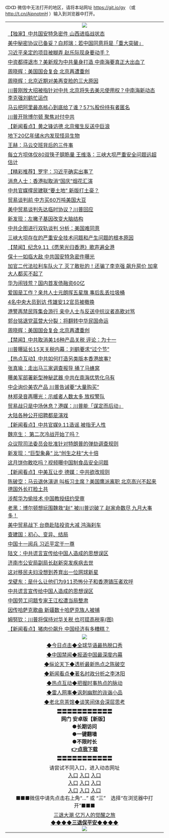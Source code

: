 ↀↀ 微信中无法打开的地区，请将本站网址 https://git.io/gy （或 http://t.cn/AipnotmH ）输入到浏览器中打开。 

<table>
   <tr>
    <td align=center><img src="https://github.com/gyhhx/image-upload/blob/master/20190822-2.jpg" /></td>
  </tr>
   <tr><td align="left"><a href="https://xwood.fun/oo.aspx?name=c1073329&key=nqynnipsxfbxcbni&from=gy">【独家】中共国安特急密件 山西进临战状态</a></td></tr>
<tr><td align="left"><a href="https://xwood.fun/oo.aspx?name=c1073367&key=nqynnipsxfbxcbni&from=gy">美中秘密协议已备妥？白邦瑞：若中国同意将是「重大突破」</a></td></tr>
<tr><td align="left"><a href="https://xwood.fun/oo.aspx?name=c1073250&key=nqynnipsxfbxcbni&from=gy">习近平亲定的项目被糊弄 赵乐际现身要动手？</a></td></tr>
<tr><td align="left"><a href="https://xwood.fun/oo.aspx?name=c1073323&key=nqynnipsxfbxcbni&from=gy">中资都得退市？美新规为中共量身打造 中南海要真正大出血了</a></td></tr>
<tr><td align="left"><a href="https://xwood.fun/oo.aspx?name=c1073439&key=nqynnipsxfbxcbni&from=gy">周晓辉：美国国会复会 北京再遭重创</a></td></tr>
<tr><td align="left"><a href="https://xwood.fun/oo.aspx?name=c1073438&key=nqynnipsxfbxcbni&from=gy">周晓辉：北京近期对美再变脸的三大原因</a></td></tr>
<tr><td align="left"><a href="https://xwood.fun/oo.aspx?name=c1073284&key=nqynnipsxfbxcbni&from=gy">川普刚放大招被指针对中共 北京将失去美元使用权？中南海新动态 李克强刘鹤忙运作</a></td></tr>
<tr><td align="left"><a href="https://xwood.fun/oo.aspx?name=c1073322&key=nqynnipsxfbxcbni&from=gy">马云把阿里最高核心到底给了谁？57%股份持有者匿名</a></td></tr>
<tr><td align="left"><a href="https://xwood.fun/oo.aspx?name=c1073340&key=nqynnipsxfbxcbni&from=gy">川普开除博尔顿 聚焦对付中共</a></td></tr>
<tr><td align="left"><a href="https://xwood.fun/oo.aspx?name=c1073358&key=nqynnipsxfbxcbni&from=gy">【新闻看点】黄之锋访德 北京催生反送中巨浪</a></td></tr>
<tr><td align="left"><a href="https://xwood.fun/oo.aspx?name=c1073416&key=nqynnipsxfbxcbni&from=gy">地下20亿年储水内发现怪异生物</a></td></tr>
<tr><td align="left"><a href="https://xwood.fun/oo.aspx?name=c1073447&key=nqynnipsxfbxcbni&from=gy">王赫：马云交班背后的三件事</a></td></tr>
<tr><td align="left"><a href="https://xwood.fun/oo.aspx?name=c1073375&key=nqynnipsxfbxcbni&from=gy">每立方坝体仅80双筷子钢筋量 王维洛：三峡大坝严重安全问题远超估计</a></td></tr>
<tr><td align="left"><a href="https://xwood.fun/oo.aspx?name=c939723&key=nqynnipsxfbxcbni&from=gy">【精彩推荐】罗宇：习近平确实出事了</a></td></tr>
<tr><td align="left"><a href="https://xwood.fun/oo.aspx?name=c1073422&key=nqynnipsxfbxcbni&from=gy">消息人士：香港拟取消“国庆”烟花汇演</a></td></tr>
<tr><td align="left"><a href="https://xwood.fun/oo.aspx?name=c1073440&key=nqynnipsxfbxcbni&from=gy">中共官媒撑民建联“要土地” 新版打土豪？</a></td></tr>
<tr><td align="left"><a href="https://xwood.fun/oo.aspx?name=c1073429&key=nqynnipsxfbxcbni&from=gy">贸易谈判前 中方买60万吨美国大豆</a></td></tr>
<tr><td align="left"><a href="https://xwood.fun/oo.aspx?name=c1073446&key=nqynnipsxfbxcbni&from=gy">美中贸易谈判先达临时协议？川普回应</a></td></tr>
<tr><td align="left"><a href="https://xwood.fun/oo.aspx?name=c1073421&key=nqynnipsxfbxcbni&from=gy">新发现：左撇子基因改变大脑结构</a></td></tr>
<tr><td align="left"><a href="https://xwood.fun/oo.aspx?name=c1073331&key=nqynnipsxfbxcbni&from=gy">中共企图进行双轨谈判 分析：美国难同意</a></td></tr>
<tr><td align="left"><a href="https://xwood.fun/oo.aspx?name=c1073355&key=nqynnipsxfbxcbni&from=gy">三峡大坝存在的严重安全技术问题和产生问题的根本原因</a></td></tr>
<tr><td align="left"><a href="https://xwood.fun/oo.aspx?name=c1073430&key=nqynnipsxfbxcbni&from=gy">【禁闻】纪念9.11《愿荣光归香港》歌声遍全港</a></td></tr>
<tr><td align="left"><a href="https://xwood.fun/oo.aspx?name=c1073361&key=nqynnipsxfbxcbni&from=gy">保十一如临大敌 中共国安特急密件曝光</a></td></tr>
<tr><td align="left"><a href="https://xwood.fun/oo.aspx?name=c1073316&key=nqynnipsxfbxcbni&from=gy">加官二代法拉利车队火了 灭了敢批的！还骗了李克强 飙升房价 加拿大人都买不起了</a></td></tr>
<tr><td align="left"><a href="https://xwood.fun/oo.aspx?name=c1073432&key=nqynnipsxfbxcbni&from=gy">华为闹钱荒？国内首发债融资60亿</a></td></tr>
<tr><td align="left"><a href="https://xwood.fun/oo.aspx?name=c1073472&key=nqynnipsxfbxcbni&from=gy">爱国是工作？亲共人士元朗挥五星旗 事后乱丢垃圾桶</a></td></tr>
<tr><td align="left"><a href="https://xwood.fun/oo.aspx?name=c1073482&key=nqynnipsxfbxcbni&from=gy">4名中央大员到访 传雄安12官员被撤换</a></td></tr>
<tr><td align="left"><a href="https://xwood.fun/oo.aspx?name=c1073415&key=nqynnipsxfbxcbni&from=gy">港警再禁民阵集会游行 亲中人士与反送中抗议者高歌对骂</a></td></tr>
<tr><td align="left"><a href="https://xwood.fun/oo.aspx?name=c1073468&key=nqynnipsxfbxcbni&from=gy">郭台铭退党蓝营大分裂：将翻转中华民国命运</a></td></tr>
<tr><td align="left"><a href="https://xwood.fun/oo.aspx?name=c1073505&key=nqynnipsxfbxcbni&from=gy">周晓辉：美国国会复会 北京再遭重创</a></td></tr>
<tr><td align="left"><a href="https://xwood.fun/oo.aspx?name=c1073431&key=nqynnipsxfbxcbni&from=gy">【禁闻】中共取消美16种产品关税 评论：为十一</a></td></tr>
<tr><td align="left"><a href="https://xwood.fun/oo.aspx?name=c1073483&key=nqynnipsxfbxcbni&from=gy">川普曝延长15天关税内幕：刘鹤要求“过个节”</a></td></tr>
<tr><td align="left"><a href="https://xwood.fun/oo.aspx?name=c1073337&key=nqynnipsxfbxcbni&from=gy">【热点互动】中共如何打造另类版本香港故事?</a></td></tr>
<tr><td align="left"><a href="https://xwood.fun/oo.aspx?name=c1073350&key=nqynnipsxfbxcbni&from=gy">张真瑜：走出马三家调查报导 捅了马蜂窝</a></td></tr>
<tr><td align="left"><a href="https://xwood.fun/oo.aspx?name=c1073318&key=nqynnipsxfbxcbni&from=gy">曝美军部署新型神秘武器 中共在南海优势化乌有</a></td></tr>
<tr><td align="left"><a href="https://xwood.fun/oo.aspx?name=c1073339&key=nqynnipsxfbxcbni&from=gy">中企询价美农产品 川普告诫要“大量购买”</a></td></tr>
<tr><td align="left"><a href="https://xwood.fun/oo.aspx?name=c1073512&key=nqynnipsxfbxcbni&from=gy">林郑录音再曝光：示威者人数太多 放权警队</a></td></tr>
<tr><td align="left"><a href="https://xwood.fun/oo.aspx?name=c1073368&key=nqynnipsxfbxcbni&from=gy">贸易战只是中场休息？港媒：川普能「谋定而后动」</a></td></tr>
<tr><td align="left"><a href="https://xwood.fun/oo.aspx?name=c1073503&key=nqynnipsxfbxcbni&from=gy">大陆各种公开招聘都是演戏</a></td></tr>
<tr><td align="left"><a href="https://xwood.fun/oo.aspx?name=c1072998&key=nqynnipsxfbxcbni&from=gy">【新闻看点】中共官媒9.11造谣 被指无人性</a></td></tr>
<tr><td align="left"><a href="https://xwood.fun/oo.aspx?name=c1073481&key=nqynnipsxfbxcbni&from=gy">魏京生： 第二次冷战开始了吗？</a></td></tr>
<tr><td align="left"><a href="https://xwood.fun/oo.aspx?name=c1073412&key=nqynnipsxfbxcbni&from=gy">众议院司法委员会批准针对特朗普的弹劾调查规则</a></td></tr>
<tr><td align="left"><a href="https://xwood.fun/oo.aspx?name=c1073420&key=nqynnipsxfbxcbni&from=gy">新发现：“巨型象鼻” 比“创生之柱”大十倍</a></td></tr>
<tr><td align="left"><a href="https://xwood.fun/oo.aspx?name=c1073457&key=nqynnipsxfbxcbni&from=gy">这月饼你敢吃吗？视频曝中国制食品安全问题</a></td></tr>
<tr><td align="left"><a href="https://xwood.fun/oo.aspx?name=c1073357&key=nqynnipsxfbxcbni&from=gy">【新闻看点】中美互让步 德媒：中共欲改规则</a></td></tr>
<tr><td align="left"><a href="https://xwood.fun/oo.aspx?name=c1072983&key=nqynnipsxfbxcbni&from=gy">陈破空：马云退休演讲 叫板习主席？美国鹰派离职 北京高兴不起来 德国外长打脸土共</a></td></tr>
<tr><td align="left"><a href="https://xwood.fun/oo.aspx?name=c1073436&key=nqynnipsxfbxcbni&from=gy">涉帮华为偷技术 中国教授纽约受审</a></td></tr>
<tr><td align="left"><a href="https://xwood.fun/oo.aspx?name=c1073077&key=nqynnipsxfbxcbni&from=gy">老黑：博尔顿想玩围魏救“赵” 被川普识破了 赵家命数尽 九月大事多！</a></td></tr>
<tr><td align="left"><a href="https://xwood.fun/oo.aspx?name=c1073437&key=nqynnipsxfbxcbni&from=gy">美中贸易战下 台商赴陆投资大减 鸿海刹车</a></td></tr>
<tr><td align="left"><a href="https://xwood.fun/oo.aspx?name=c1073504&key=nqynnipsxfbxcbni&from=gy">查建国：初心、变异、结局</a></td></tr>
<tr><td align="left"><a href="https://xwood.fun/oo.aspx?name=c1073473&key=nqynnipsxfbxcbni&from=gy">中国十一阅兵 习近平定于一尊</a></td></tr>
<tr><td align="left"><a href="https://xwood.fun/oo.aspx?name=c1073303&key=nqynnipsxfbxcbni&from=gy">陆文：中共谎言宣传给中国人造成的思想误区</a></td></tr>
<tr><td align="left"><a href="https://xwood.fun/oo.aspx?name=c1073382&key=nqynnipsxfbxcbni&from=gy">济南市公安局副局长赵新突发疾病去世</a></td></tr>
<tr><td align="left"><a href="https://xwood.fun/oo.aspx?name=c1073441&key=nqynnipsxfbxcbni&from=gy">这对移民夫妇没想到养育出一位网球新星</a></td></tr>
<tr><td align="left"><a href="https://xwood.fun/oo.aspx?name=c1073458&key=nqynnipsxfbxcbni&from=gy">戈壁东：是什么让他们为911恐怖分子和香港镇压者欢呼</a></td></tr>
<tr><td align="left"><a href="https://xwood.fun/oo.aspx?name=c1073384&key=nqynnipsxfbxcbni&from=gy">中共谎言宣传给中国人造成的思想误区</a></td></tr>
<tr><td align="left"><a href="https://xwood.fun/oo.aspx?name=c1073423&key=nqynnipsxfbxcbni&from=gy">中国劳工问题专家王江松遭当局整肃</a></td></tr>
<tr><td align="left"><a href="https://xwood.fun/oo.aspx?name=c1073341&key=nqynnipsxfbxcbni&from=gy">因传哈萨克歌曲 新疆数十哈萨克族人被捕</a></td></tr>
<tr><td align="left"><a href="https://xwood.fun/oo.aspx?name=c1073354&key=nqynnipsxfbxcbni&from=gy">姆努钦：川普将保持对华关税 也可提高税率(图)</a></td></tr>
<tr><td align="left"><a href="https://xwood.fun/oo.aspx?name=c1073025&key=nqynnipsxfbxcbni&from=gy">【新闻看点】猪肉价飙升 中国经济有多糟糕？</a></td></tr>
   <tr>
    <td align=center><img src="https://github.com/gyhhx/image-upload/blob/master/ogate-c.JPG" /></td>
  </tr>
   <tr>
   <td align=center> 
<a href="https://tru28th.xwood.fun/oo.aspx?name=c816850&key=nqynnipsxfbxcbni&from=gy&tag=9877">◆今日点击◆全球华语最热脱口秀</a><br/>
    </td>
  </tr>
  <tr>
  <td align=center>
<a href="https://tru28th.xwood.fun/oo.aspx?name=c816860&key=nqynnipsxfbxcbni&from=gy&tag=99733110">◆中国禁闻◆报道中国最深度内幕</a><br/>
   </tr>
  <tr>
     <td align=center>
<a href="https://tru28th.xwood.fun/oo.aspx?name=c816855&key=nqynnipsxfbxcbni&from=gy&tag=997110">◆纵论天下◆透析最新热点之陈破空</a><br/>
   </tr>
   <tr>
      <td align=center>
<a href="https://tru28th.xwood.fun/oo.aspx?name=c838308&key=nqynnipsxfbxcbni&from=gy&tag=9973110">◆新闻看点◆著名时政分析之李沐阳</a><br/>
   </tr>
   <tr>
     <td align=center>
<a href="https://tru28th.xwood.fun/oo.aspx?name=c816852&key=nqynnipsxfbxcbni&from=gy&tag=9733110">◆热点互动◆把握时事热点的脉动</a><br/>
   </tr>
   <tr>
      <td align=center>
<a href="https://tru28th.xwood.fun/oo.aspx?name=c816694&key=nqynnipsxfbxcbni&from=gy&tag=93310">◆雷人网事◆讽刺幽默的诙谐小品</a><br/>
   </tr>
   <tr>
    <td align=center>
<a href="https://tru28th.xwood.fun/oo.aspx?name=c816650&key=nqynnipsxfbxcbni&from=gy&tag=9973110">◆老北京茶馆◆谈笑间体会深层思考</a><br/>
   </tr>
  <tr>
    <td align=center>
 <b>〓〓〓〓〓〓〓〓〓〓〓<br/>网门 安卓版【新版】<br/> ●长期访问<br/> ●一键翻墙<br/>  ●不限时长<br/> 
 <a href="https://share.weiyun.com/5f7q4FC">👉<b>点我下载</a><br/>〓〓〓〓〓〓〓〓〓〓〓<br/>
    </td>
    </tr>
   <tr>
    <td align=center>请尝试不同入口，进入动态网址<br/>
      <a href="https://s3.us-east-2.amazonaws.com/ogateo/show.htm">入口</a>
      <a href="https://s3.ca-central-1.amazonaws.com/ogatec/show.htm">入口</a>
      <a href="https://s3.ap-southeast-2.amazonaws.com/ogatey/show.htm">入口</a><br/>
      <a href="https://s3.ap-northeast-2.amazonaws.com/ogates/show.htm">入口</a>
      <a href="https://s3.eu-central-1.amazonaws.com/ogatef/show.htm">入口</a>
      <a href="https://s3.ap-south-1.amazonaws.com/ogatem/show.htm">入口</a><br/>
      <a href="https://s3-us-west-1.amazonaws.com/ogaten/show.htm">入口</a>
      <a href="https://s3.eu-west-2.amazonaws.com/ogatel/show.htm">入口</a>
      <a href="https://s3.ap-northeast-1.amazonaws.com/ogatet/show.htm">入口</a><br/>
      ■■■微信中请先点击右上角“...” 或 “三”　选择“在浏览器中打开”■■■<b><br/>
    </td>
  </tr>
  <tr>  
  <td align=center>
  <a href="https://tru28th.xwood.fun/oo.aspx?name=c894205&key=nqynnipsxfbxcbni&from=gy&tag=9973110">三退大潮 亿万人的觉醒之旅</a><br/>
      <a href="https://tru28th.xwood.fun/oo.aspx?name=ogQuit.aspx&key=nqynnipsxfbxcbni&from=gy"><b>◆◆◆◆三退保平安◆◆◆◆<br/></a>
      <img src="https://github.com/gyhhx/image-upload/blob/master/3t.jpg" /><br/>
      </td>
  </tr>
</table>


